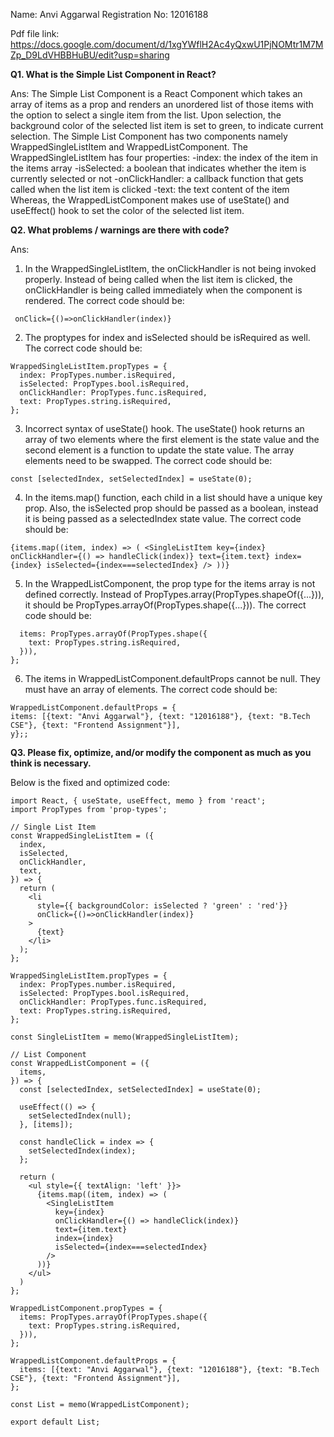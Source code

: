 Name: Anvi Aggarwal
Registration No: 12016188

Pdf file link: https://docs.google.com/document/d/1xgYWflH2Ac4yQxwU1PjNOMtr1M7MZp_D9LdVHBBHuBU/edit?usp=sharing

**Q1. What is the Simple List Component in React?**

Ans: The Simple List Component is a React Component which takes an array of items as a prop and renders an unordered list of those items with the option to select a single item from the list.
Upon selection, the background color of the selected list item is set to green, to indicate current selection. The Simple List Component has two components namely WrappedSingleListItem and WrappedListComponent.
The WrappedSingleListItem has four properties:
-index: the index of the item in the items array
-isSelected: a boolean that indicates whether the item is currently selected or not
-onClickHandler: a callback function that gets called when the list item is clicked
-text: the text content of the item
Whereas, the WrappedListComponent makes use of useState() and useEffect() hook to set the color of the selected list item.


**Q2. What problems / warnings are there with code?**

Ans:
1. In the WrappedSingleListItem, the onClickHandler is not being invoked properly. Instead of being called when the list item is clicked, the onClickHandler is being called immediately when the component is rendered. The correct code should be:

` onClick={()=>onClickHandler(index)}`

2. The proptypes for index and isSelected should be isRequired as well. The correct code should be:

```
WrappedSingleListItem.propTypes = {
  index: PropTypes.number.isRequired,
  isSelected: PropTypes.bool.isRequired,
  onClickHandler: PropTypes.func.isRequired,
  text: PropTypes.string.isRequired,
};
```

3. Incorrect syntax of useState() hook. The useState() hook returns an array of two elements where the first element is the state value and the second element is a function to update the state value. The array elements need to be swapped. The correct code should be:

`const [selectedIndex, setSelectedIndex] = useState(0);`

4. In the items.map() function, each child in a list should have a unique key prop. Also, the isSelected prop should be passed as a boolean, instead it is being passed as a selectedIndex state value. The correct code should be:

`{items.map((item, index) => (
        <SingleListItem
          key={index}
          onClickHandler={() => handleClick(index)}
          text={item.text}
          index={index}
          isSelected={index===selectedIndex}
        />
      ))}`

5. In the WrappedListComponent, the prop type for the items array is not defined correctly. Instead of PropTypes.array(PropTypes.shapeOf({...})), it should be PropTypes.arrayOf(PropTypes.shape({...})). The correct code should be:

```WrappedListComponent.propTypes = {
  items: PropTypes.arrayOf(PropTypes.shape({
    text: PropTypes.string.isRequired,
  })),
};
```

6. The items in WrappedListComponent.defaultProps cannot be null. They must have an array of elements. The correct code should be:

```
WrappedListComponent.defaultProps = {
items: [{text: "Anvi Aggarwal"}, {text: "12016188"}, {text: "B.Tech CSE"}, {text: "Frontend Assignment"}],
y};;
```

**Q3. Please fix, optimize, and/or modify the component as much as you think is necessary.**

Below is the fixed and optimized code:

```
import React, { useState, useEffect, memo } from 'react';
import PropTypes from 'prop-types';

// Single List Item
const WrappedSingleListItem = ({
  index,
  isSelected,
  onClickHandler,
  text,
}) => {
  return (
    <li
      style={{ backgroundColor: isSelected ? 'green' : 'red'}}
      onClick={()=>onClickHandler(index)}
    >
      {text}
    </li>
  );
};

WrappedSingleListItem.propTypes = {
  index: PropTypes.number.isRequired,
  isSelected: PropTypes.bool.isRequired,
  onClickHandler: PropTypes.func.isRequired,
  text: PropTypes.string.isRequired,
};

const SingleListItem = memo(WrappedSingleListItem);

// List Component
const WrappedListComponent = ({
  items,
}) => {
  const [selectedIndex, setSelectedIndex] = useState(0);

  useEffect(() => {
    setSelectedIndex(null);
  }, [items]);

  const handleClick = index => {
    setSelectedIndex(index);
  };

  return (
    <ul style={{ textAlign: 'left' }}>
      {items.map((item, index) => (
        <SingleListItem
          key={index}
          onClickHandler={() => handleClick(index)}
          text={item.text}
          index={index}
          isSelected={index===selectedIndex}
        />
      ))}
    </ul>
  )
};

WrappedListComponent.propTypes = {
  items: PropTypes.arrayOf(PropTypes.shape({
    text: PropTypes.string.isRequired,
  })),
};

WrappedListComponent.defaultProps = {
  items: [{text: "Anvi Aggarwal"}, {text: "12016188"}, {text: "B.Tech CSE"}, {text: "Frontend Assignment"}],
};

const List = memo(WrappedListComponent);

export default List;
```